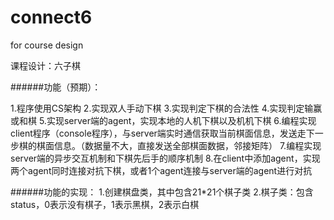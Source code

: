 # connect6
for course design

课程设计：六子棋

######功能（预期）：

1.程序使用CS架构
2.实现双人手动下棋
3.实现判定下棋的合法性
4.实现判定输赢或和棋
5.实现server端的agent，实现本地的人机下棋以及机机下棋
6.编程实现client程序（console程序），与server端实时通信获取当前棋面信息，发送走下一步棋的棋面信息。（数据量不大，直接发送全部棋面数据，邻接矩阵）
7.编程实现server端的异步交互机制和下棋先后手的顺序机制
8.在client中添加agent，实现两个agent同时连接对抗下棋，或者1个agent连接与server端的agent进行对抗


######功能的实现：
1.创建棋盘类，其中包含21*21个棋子类
2.棋子类：包含status，0表示没有棋子，1表示黑棋，2表示白棋

